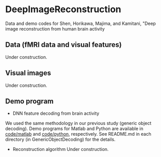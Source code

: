 # DeepImageReconstruction
Data and demo codes for Shen, Horikawa, Majima, and Kamitani, "Deep image reconstruction from human brain activity

## Data (fMRI data and visual features)
Under construction.

## Visual images
Under construction.

## Demo program
- DNN feature decoding from brain activity

We used the same methodology in our previous study (generic object decoding). 
Demo programs for Matlab and Python are available in [code/matlab](code/matlab/) and [code/python](code/python), respectively.
See README.md in each directory (in GenericObjectDecoding) for the details.

- Reconstruction algorithm
Under construction.
